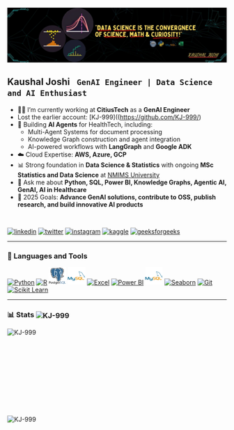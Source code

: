![Banner](https://github.com/KJ-999/KJ-999/blob/main/Github_linkedin_background.jpg?raw=true)

## Kaushal Joshi **` GenAI Engineer | Data Science and AI Enthusiast`**

- 👨‍💻 I’m currently working at **CitiusTech** as a **GenAI Engineer**
- Lost the earlier account: [KJ-999]((https://github.com/KJ-999/)
- 🤖 Building **AI Agents** for HealthTech, including:  
  - Multi-Agent Systems for document processing  
  - Knowledge Graph construction and agent integration  
  - AI-powered workflows with **LangGraph** and **Google ADK**  
- ☁️ Cloud Expertise: **AWS, Azure, GCP**  
- 📊 Strong foundation in **Data Science & Statistics** with ongoing **MSc Statistics and Data Science** at [NMIMS University](https://mathematics.nmims.edu/academics/programs/msc/statistics/)  
- 💬 Ask me about **Python, SQL, Power BI, Knowledge Graphs, Agentic AI, GenAI, AI in Healthcare**  
- 🥅 2025 Goals: **Advance GenAI solutions, contribute to OSS, publish research, and build innovative AI products**  

<br>

[![linkedin](https://img.shields.io/badge/linkedin-0A66C2?style=for-the-badge&logo=linkedin&logoColor=white)](https://www.linkedin.com/in/kaushal-joshi-13196223a/)
[![twitter](https://img.shields.io/badge/twitter-1DA1F2?style=for-the-badge&logo=twitter&logoColor=white)](https://twitter.com/KJ_IND37)
[![instagram](https://img.shields.io/badge/instagram-ec0075?style=for-the-badge&logo=instagram&logoColor=white)](https://instagram.com/kaussshalll)
[![kaggle](https://img.shields.io/badge/kaggle-20BEFF?style=for-the-badge)](https://kaggle.com/kaushalvjoshi37)
[![geeksforgeeks](https://img.shields.io/badge/geeksforgeeks-2F8D46?style=for-the-badge)](https://auth.geeksforgeeks.org/user/kaushalvdzz5/)

---

### 🧰 Languages and Tools
<p align="left">
  <a href="https://www.python.org/" target="_blank"><img src="https://raw.githubusercontent.com/danielcranney/readme-generator/main/public/icons/skills/python-colored.svg" alt="Python" width="40" height="40"/></a>
  <a href="https://www.r-project.org/" target="_blank"><img src="https://raw.githubusercontent.com/danielcranney/readme-generator/main/public/icons/skills/rlang-colored.svg" alt="R" width="40" height="40"/></a>
  <a href="https://www.postgresql.org/" target="_blank"><img src="https://raw.githubusercontent.com/devicons/devicon/master/icons/postgresql/postgresql-original-wordmark.svg" alt="PostgreSQL" width="40" height="40"/></a>
  <a href="https://www.mysql.com/" target="_blank"><img src="https://raw.githubusercontent.com/devicons/devicon/master/icons/mysql/mysql-original-wordmark.svg" alt="MySQL" width="40" height="40"/></a>
  <a href="https://www.microsoft.com/en-us/microsoft-365/excel" target="_blank"><img src="https://img.icons8.com/color/48/000000/microsoft-excel-2019--v1.png" alt="Excel" width="40" height="40"/></a>
  <a href="https://powerbi.microsoft.com/" target="_blank"><img src="https://img.icons8.com/color/48/000000/power-bi.png" alt="Power BI" width="40" height="40"/></a>
  <a href="https://pandas.pydata.org/" target="_blank"><img src="https://raw.githubusercontent.com/devicons/devicon/master/icons/mysql/mysql-original-wordmark.svg" alt="Pandas" width="40" height="40"/></a>
  <a href="https://seaborn.pydata.org/" target="_blank"><img src="https://seaborn.pydata.org/_images/logo-mark-lightbg.svg" alt="Seaborn" width="40" height="40"/></a>
  <a href="https://git-scm.com/" target="_blank"><img src="https://www.vectorlogo.zone/logos/git-scm/git-scm-icon.svg" alt="Git" width="40" height="40"/></a>
  <a href="https://scikit-learn.org/" target="_blank"><img src="https://upload.wikimedia.org/wikipedia/commons/0/05/Scikit_learn_logo_small.svg" alt="Scikit Learn" width="40" height="40"/></a>
</p>

---

### 📊 Stats <img align="center" src="https://komarev.com/ghpvc/?username=KJ-999&label=Profile%20views&color=0e75b6&style=flat" alt="KJ-999" />

<img align="left" src="https://github-readme-stats.vercel.app/api?username=KJ-999&show_icons=true&theme=gruvbox" height="200px" width="400px" alt="KJ-999" />
<img align="left" src="https://streak-stats.demolab.com/?user=KJ-999&theme=gruvbox&border_radius=4.5" height="200px" width="400px" alt="KJ-999" />
